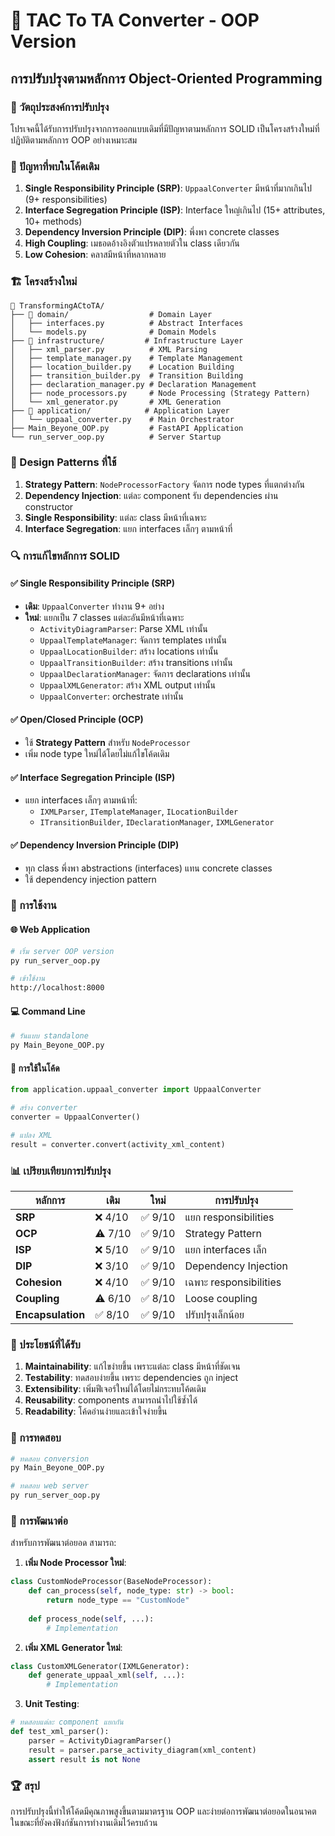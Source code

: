 # 🔄 TAC To TA Converter - OOP Version

## การปรับปรุงตามหลักการ Object-Oriented Programming

### 🎯 วัตถุประสงค์การปรับปรุง

โปรเจคนี้ได้รับการปรับปรุงจากการออกแบบเดิมที่มีปัญหาตามหลักการ SOLID เป็นโครงสร้างใหม่ที่ปฏิบัติตามหลักการ OOP อย่างเหมาะสม

### 🔧 ปัญหาที่พบในโค้ดเดิม

1. **Single Responsibility Principle (SRP)**: `UppaalConverter` มีหน้าที่มากเกินไป (9+ responsibilities)
2. **Interface Segregation Principle (ISP)**: Interface ใหญ่เกินไป (15+ attributes, 10+ methods)
3. **Dependency Inversion Principle (DIP)**: พึ่งพา concrete classes
4. **High Coupling**: เมธอดอ้างอิงตัวแปรหลายตัวใน class เดียวกัน
5. **Low Cohesion**: คลาสมีหน้าที่หลากหลาย

### 🏗️ โครงสร้างใหม่

```
📁 TransformingACtoTA/
├── 📁 domain/                  # Domain Layer
│   ├── interfaces.py          # Abstract Interfaces
│   └── models.py              # Domain Models
├── 📁 infrastructure/         # Infrastructure Layer  
│   ├── xml_parser.py          # XML Parsing
│   ├── template_manager.py    # Template Management
│   ├── location_builder.py    # Location Building
│   ├── transition_builder.py  # Transition Building
│   ├── declaration_manager.py # Declaration Management
│   ├── node_processors.py     # Node Processing (Strategy Pattern)
│   └── xml_generator.py       # XML Generation
├── 📁 application/            # Application Layer
│   └── uppaal_converter.py    # Main Orchestrator
├── Main_Beyone_OOP.py         # FastAPI Application
└── run_server_oop.py          # Server Startup
```

### 🎨 Design Patterns ที่ใช้

1. **Strategy Pattern**: `NodeProcessorFactory` จัดการ node types ที่แตกต่างกัน
2. **Dependency Injection**: แต่ละ component รับ dependencies ผ่าน constructor
3. **Single Responsibility**: แต่ละ class มีหน้าที่เฉพาะ
4. **Interface Segregation**: แยก interfaces เล็กๆ ตามหน้าที่

### 🔍 การแก้ไขหลักการ SOLID

#### ✅ Single Responsibility Principle (SRP)
- **เดิม**: `UppaalConverter` ทำงาน 9+ อย่าง
- **ใหม่**: แยกเป็น 7 classes แต่ละอันมีหน้าที่เฉพาะ
  - `ActivityDiagramParser`: Parse XML เท่านั้น
  - `UppaalTemplateManager`: จัดการ templates เท่านั้น
  - `UppaalLocationBuilder`: สร้าง locations เท่านั้น
  - `UppaalTransitionBuilder`: สร้าง transitions เท่านั้น
  - `UppaalDeclarationManager`: จัดการ declarations เท่านั้น
  - `UppaalXMLGenerator`: สร้าง XML output เท่านั้น
  - `UppaalConverter`: orchestrate เท่านั้น

#### ✅ Open/Closed Principle (OCP)
- ใช้ **Strategy Pattern** สำหรับ `NodeProcessor`
- เพิ่ม node type ใหม่ได้โดยไม่แก้ไขโค้ดเดิม

#### ✅ Interface Segregation Principle (ISP)
- แยก interfaces เล็กๆ ตามหน้าที่:
  - `IXMLParser`, `ITemplateManager`, `ILocationBuilder`
  - `ITransitionBuilder`, `IDeclarationManager`, `IXMLGenerator`

#### ✅ Dependency Inversion Principle (DIP)
- ทุก class พึ่งพา abstractions (interfaces) แทน concrete classes
- ใช้ dependency injection pattern

### 🚀 การใช้งาน

#### 🌐 Web Application
```bash
# เริ่ม server OOP version
py run_server_oop.py

# เข้าใช้งาน
http://localhost:8000
```

#### 💻 Command Line
```bash
# รันแบบ standalone
py Main_Beyone_OOP.py
```

#### 🔧 การใช้ในโค้ด
```python
from application.uppaal_converter import UppaalConverter

# สร้าง converter
converter = UppaalConverter()

# แปลง XML
result = converter.convert(activity_xml_content)
```

### 📊 เปรียบเทียบการปรับปรุง

| หลักการ | เดิม | ใหม่ | การปรับปรุง |
|---------|------|------|-------------|
| **SRP** | ❌ 4/10 | ✅ 9/10 | แยก responsibilities |
| **OCP** | ⚠️ 7/10 | ✅ 9/10 | Strategy Pattern |
| **ISP** | ❌ 5/10 | ✅ 9/10 | แยก interfaces เล็ก |
| **DIP** | ❌ 3/10 | ✅ 9/10 | Dependency Injection |
| **Cohesion** | ❌ 4/10 | ✅ 9/10 | เฉพาะ responsibilities |
| **Coupling** | ⚠️ 6/10 | ✅ 8/10 | Loose coupling |
| **Encapsulation** | ✅ 8/10 | ✅ 9/10 | ปรับปรุงเล็กน้อย |

### 🎯 ประโยชน์ที่ได้รับ

1. **Maintainability**: แก้ไขง่ายขึ้น เพราะแต่ละ class มีหน้าที่ชัดเจน
2. **Testability**: ทดสอบง่ายขึ้น เพราะ dependencies ถูก inject
3. **Extensibility**: เพิ่มฟีเจอร์ใหม่ได้โดยไม่กระทบโค้ดเดิม
4. **Reusability**: components สามารถนำไปใช้ซ้ำได้
5. **Readability**: โค้ดอ่านง่ายและเข้าใจง่ายขึ้น

### 🔧 การทดสอบ

```bash
# ทดสอบ conversion
py Main_Beyone_OOP.py

# ทดสอบ web server
py run_server_oop.py
```

### 📝 การพัฒนาต่อ

สำหรับการพัฒนาต่อยอด สามารถ:

1. **เพิ่ม Node Processor ใหม่**:
```python
class CustomNodeProcessor(BaseNodeProcessor):
    def can_process(self, node_type: str) -> bool:
        return node_type == "CustomNode"
    
    def process_node(self, ...):
        # Implementation
```

2. **เพิ่ม XML Generator ใหม่**:
```python
class CustomXMLGenerator(IXMLGenerator):
    def generate_uppaal_xml(self, ...):
        # Implementation
```

3. **Unit Testing**:
```python
# ทดสอบแต่ละ component แยกกัน
def test_xml_parser():
    parser = ActivityDiagramParser()
    result = parser.parse_activity_diagram(xml_content)
    assert result is not None
```

### 🏆 สรุป

การปรับปรุงนี้ทำให้โค้ดมีคุณภาพสูงขึ้นตามมาตรฐาน OOP และง่ายต่อการพัฒนาต่อยอดในอนาคต ในขณะที่ยังคงฟังก์ชันการทำงานเดิมไว้ครบถ้วน 
